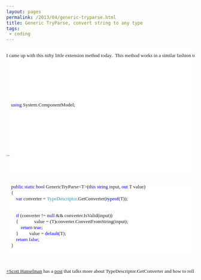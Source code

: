 ```yaml
---
layout: pages
permalink: /2013/04/generic-tryparse.html
title: Generic TryParse, convert string to any type
tags:
 - coding
---
```

<pre style="background-color: white; background-position: initial initial; background-repeat: initial initial; font-family: Consolas; font-size: 13px;"><pre style="background-position: initial initial; background-repeat: initial initial; font-family: Consolas;">I came up with this nifty little extension method today.  This method works in a similar fashion to TryParse but you can pass in any type.  You may want to throw an exception if converter == null, as that means there is no converter available for the specified type.</pre>
<pre style="background-position: initial initial; background-repeat: initial initial; font-family: Consolas;"></pre>
<pre style="background-position: initial initial; background-repeat: initial initial; font-family: Consolas;">&nbsp;&nbsp;&nbsp;&nbsp;<span style="color: blue;">using</span>&nbsp;System.ComponentModel;
</pre>
<pre style="background-position: initial initial; background-repeat: initial initial; font-family: Consolas;"></pre>
<pre style="background-position: initial initial; background-repeat: initial initial; font-family: Consolas;">...</pre>
</pre>
<pre style="background-color: white; background-position: initial initial; background-repeat: initial initial; font-family: Consolas; font-size: 13px;"></pre>
<pre style="background-color: white; background-position: initial initial; background-repeat: initial initial; font-family: Consolas; font-size: 13px;">&nbsp;&nbsp;&nbsp;&nbsp;<span style="color: blue;">public</span>&nbsp;<span style="color: blue;">static</span>&nbsp;<span style="color: blue;">bool</span>&nbsp;GenericTryParse&lt;T&gt;(<span style="color: blue;">this</span>&nbsp;<span style="color: blue;">string</span>&nbsp;input,&nbsp;<span style="color: blue;">out</span>&nbsp;T&nbsp;value)
&nbsp;&nbsp;&nbsp;&nbsp;{
&nbsp;&nbsp;&nbsp;&nbsp;&nbsp;&nbsp;&nbsp;&nbsp;<span style="color: blue;">var</span>&nbsp;converter&nbsp;=&nbsp;<span style="color: #2b91af;">TypeDescriptor</span>.GetConverter(<span style="color: blue;">typeof</span>(T));
 
&nbsp;&nbsp;&nbsp;&nbsp;&nbsp;&nbsp;&nbsp;&nbsp;<span style="color: blue;">if</span>&nbsp;(converter&nbsp;!=&nbsp;<span style="color: blue;">null</span>&nbsp;&amp;&amp;&nbsp;converter.IsValid(input))
&nbsp;&nbsp;&nbsp;&nbsp;&nbsp;&nbsp;&nbsp;&nbsp;{
&nbsp;&nbsp;&nbsp;&nbsp;&nbsp;&nbsp;&nbsp;&nbsp;&nbsp;&nbsp;&nbsp;&nbsp;value&nbsp;=&nbsp;(T)converter.ConvertFromString(input);
&nbsp;&nbsp;&nbsp;&nbsp;&nbsp;&nbsp;&nbsp;&nbsp;&nbsp;&nbsp;&nbsp;&nbsp;<span style="color: blue;">return</span>&nbsp;<span style="color: blue;">true</span>;
&nbsp;&nbsp;&nbsp;&nbsp;&nbsp;&nbsp;&nbsp;&nbsp;}
&nbsp;&nbsp;&nbsp;&nbsp;&nbsp;&nbsp;&nbsp;&nbsp;value&nbsp;=&nbsp;<span style="color: blue;">default</span>(T);
&nbsp;&nbsp;&nbsp;&nbsp;&nbsp;&nbsp;&nbsp;&nbsp;<span style="color: blue;">return</span>&nbsp;<span style="color: blue;">false</span>;
&nbsp;&nbsp;&nbsp;&nbsp;}</pre>
<pre style="background-color: white; background-position: initial initial; background-repeat: initial initial; font-family: Consolas; font-size: 13px;"></pre>
<pre style="background-color: white; background-position: initial initial; background-repeat: initial initial; font-family: Consolas; font-size: 13px;"></pre>
<pre style="background-color: white; background-position: initial initial; background-repeat: initial initial; font-family: Consolas; font-size: 13px;"><a class="g-profile" href="http://plus.google.com/108573066018819777334" target="_blank">+Scott Hanselman</a>&nbsp;has a <a href="http://www.hanselman.com/blog/TypeConvertersTheresNotEnoughTypeDescripterGetConverterInTheWorld.aspx">post</a> that talks more about TypeDescriptor.GetConverter and how to roll your own converters.  Also read the comments on that post for some potential gotchas with using TypeConverters.</pre>
<pre style="background-color: white; background-position: initial initial; background-repeat: initial initial; font-family: Consolas; font-size: 13px;"></pre>
<pre style="background-color: white; background-position: initial initial; background-repeat: initial initial; font-family: Consolas; font-size: 13px;"></pre>
